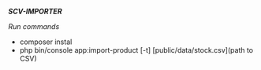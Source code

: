 ***SCV-IMPORTER***

*Run commands*
 - composer instal
 - php bin/console app:import-product [-t] [public/data/stock.csv](path to CSV)
